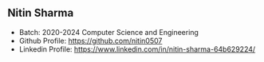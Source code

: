 ## Nitin Sharma
- Batch: 2020-2024 Computer Science and Engineering
- Github Profile: https://github.com/nitin0507
- Linkedin Profile: https://www.linkedin.com/in/nitin-sharma-64b629224/
